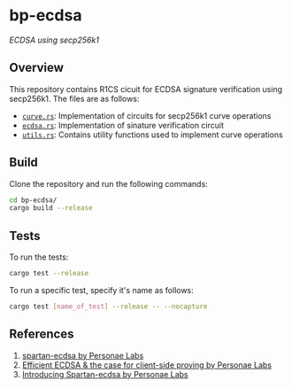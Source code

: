 # bp-ecdsa

_ECDSA using secp256k1_

## Overview
This repository contains R1CS cicuit for ECDSA signature verification using secp256k1. The files are as follows:
* [`curve.rs`](bp-ecdsa/src/curve.rs): Implementation of circuits for secp256k1 curve operations
* [`ecdsa.rs`](bp-ecdsa/src/ecdsa.rs): Implementation of sinature verification circuit
* [`utils.rs`](bp-ecdsa/src/utils.rs): Contains utility functions used to implement curve operations

## Build

Clone the repository and run the following commands:
```bash
cd bp-ecdsa/
cargo build --release
```

## Tests

To run the tests:
```bash
cargo test --release
```

To run a specific test, specify it's name as follows:
```bash
cargo test [name_of_test] --release -- --nocapture
```

## References
1. [spartan-ecdsa by Personae Labs](https://github.com/personaelabs/spartan-ecdsa)
2. [Efficient ECDSA & the case for client-side proving by Personae Labs](https://personaelabs.org/posts/efficient-ecdsa-1/)
3. [Introducing Spartan-ecdsa by Personae Labs](https://personaelabs.org/posts/spartan-ecdsa/) 